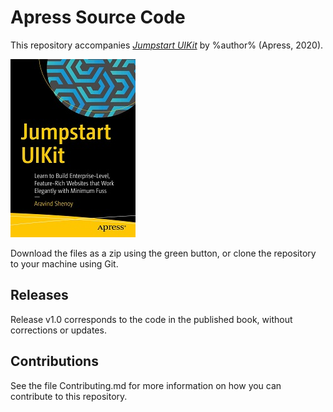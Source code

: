 # Apress Source Code

This repository accompanies [*Jumpstart UIKit*](http://www.apress.com/9781484260289) by %author% (Apress, 2020).

[comment]: #cover
![Cover image](9781484260289.jpg)

Download the files as a zip using the green button, or clone the repository to your machine using Git.

## Releases

Release v1.0 corresponds to the code in the published book, without corrections or updates.

## Contributions

See the file Contributing.md for more information on how you can contribute to this repository.